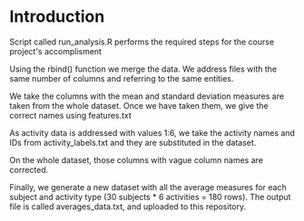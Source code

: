 # Introduction
 Script called run_analysis.R performs the required steps for the course project's accomplisment
 
Using the rbind() function we merge the data. We address files with the same number of columns and referring to the same entities.

We take the columns with the mean and standard deviation measures are taken from the whole dataset. Once we have taken them, we give the correct names using features.txt

As activity data is addressed with values 1:6, we take the activity names and IDs from activity_labels.txt and they are substituted in the dataset.

On the whole dataset, those columns with vague column names are corrected.

Finally, we generate a new dataset with all the average measures for each subject and activity type (30 subjects * 6 activities = 180 rows). The output file is called averages_data.txt, and uploaded to this repository.
